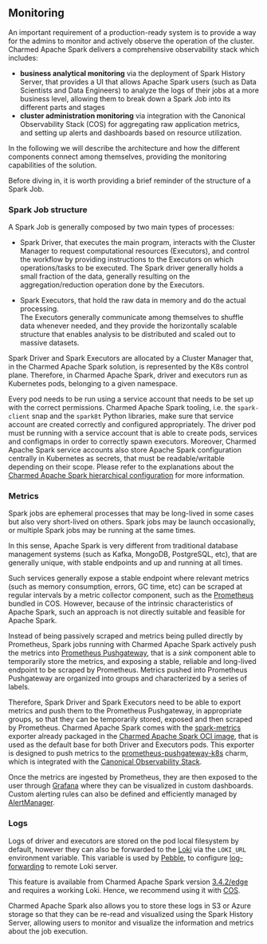 ## Monitoring 

An important requirement of a production-ready system is to provide a way for the admins to 
monitor and actively observe the operation of the cluster. 
Charmed Apache Spark delivers a comprehensive observability stack which includes:

* **business analytical monitoring** via the deployment of Spark History Server, 
  that provides a UI that allows Apache Spark users (such as Data Scientists and Data Engineers) 
  to analyze the logs of their jobs at a more business level, allowing them to break down a Spark Job into 
  its different parts and stages 
* **cluster administration monitoring** via integration with the Canonical 
  Observability Stack (COS) for aggregating raw application metrics,  
  and setting up alerts and dashboards based on resource utilization.

In the following we will describe the architecture and how the different components 
connect among themselves, providing the monitoring capabilities of the solution.

Before diving in, it is worth providing a brief reminder of the structure of 
a Spark Job. 

### Spark Job structure

A Spark Job is generally composed by two main types of processes:

* Spark Driver, that executes the main program, interacts with the Cluster Manager 
  to request computational resources (Executors), and control the workflow by providing
  instructions to the Executors on which operations/tasks to be executed. The Spark 
  driver generally holds a small fraction of the data, generally resulting on the
  aggregation/reduction operation done by the Executors. 

* Spark Executors, that hold the raw data in memory and do the actual processing.  
  The Executors generally communicate among themselves to shuffle data whenever 
  needed, and they provide the horizontally scalable structure that enables 
  analysis to be distributed and scaled out to massive datasets. 

Spark Driver and Spark Executors are allocated by a Cluster Manager that, in the
Charmed Apache Spark solution, is represented by the K8s control plane. Therefore, 
in Charmed Apache Spark, driver and executors run as Kubernetes pods, 
belonging to a given namespace.

Every pod needs to be run using a service account that needs to be set up with the 
correct permissions. Charmed Apache Spark tooling, i.e. the `spark-client` snap
and the `spark8t` Python libraries, make sure that service account are 
created correctly and configured appropriately. The driver pod must be running
with a service account that is able to create pods, services and configmaps in 
order to correctly spawn executors. Moreover, Charmed Apache Spark service accounts
also store Apache Spark configuration centrally in Kubernetes as secrets, that must 
be readable/writable depending on their scope. Please refer to the explanations 
about the [Charmed Apache Spark hierarchical configuration](/8956) for more information. 

### Metrics

Spark jobs are ephemeral processes that may be long-lived in some cases but also very 
short-lived on others. Spark jobs may be launch occasionally, or multiple Spark jobs
may be running at the same times. 

In this sense, Apache Spark is very different from traditional database management systems
(such as Kafka, MongoDB, PostgreSQL, etc), that are generally unique, with stable endpoints and 
up and running at all times. 

Such services generally expose a stable endpoint where relevant metrics (such as
memory consumption, errors, GC time, etc) can be scraped at regular intervals
by a metric collector component, such as the [Prometheus](https://prometheus.io/)
bundled in COS. However, because of the intrinsic characteristics of Apache Spark, such 
an approach is not directly suitable and feasible for Apache Spark. 

Instead of being passively scraped and metrics being pulled directly by Prometheus, 
Spark jobs running with Charmed Apache Spark actively push the metrics into 
[Prometheus Pushgateway](https://github.com/prometheus/pushgateway), that is a *sink* component able to temporarily 
store the metrics, and exposing a stable, reliable and long-lived endpoint to be 
scraped by Prometheus. Metrics pushed into Prometheus Pushgateway are organized 
into groups and characterized by a series of labels.

Therefore, Spark Driver and Spark Executors need to be able to export metrics 
and push them to the Prometheus Pushgateway, in appropriate 
groups, so that they can be temporarily stored, exposed and then 
scraped by Prometheus.
Charmed Apache Spark comes with the [spark-metrics](https://github.com/banzaicloud/spark-metrics) 
exporter already packaged in the [Charmed Apache Spark OCI image](https://github.com/canonical/charmed-spark-rock), 
that is used as the default base for both Driver and Executors pods.
This exporter is designed to push metrics to the [prometheus-pushgateway-k8s](https://charmhub.io/prometheus-pushgateway)
charm, which is integrated with the [Canonical Observability Stack](https://charmhub.io/topics/canonical-observability-stack).

Once the metrics are ingested by Prometheus, they are then exposed to the user 
through [Grafana](https://grafana.com/) where they can be visualized in custom dashboards. 
Custom alerting rules can also be defined and efficiently managed by [AlertManager](https://prometheus.io/docs/alerting/latest/alertmanager/).

### Logs 

Logs of driver and executors are stored on the pod local filesystem by default, 
however they can also be forwarded to the [Loki](https://grafana.com/oss/loki/) via the `LOKI_URL`
environment variable. This variable is used by [Pebble](https://canonical-pebble.readthedocs-hosted.com/en/latest/),
to configure [log-forwarding](https://canonical-pebble.readthedocs-hosted.com/en/latest/reference/log-forwarding/)
to remote Loki server.

This feature is available from Charmed Apache Spark version [3.4.2/edge](ghcr.io/canonical/charmed-spark:3.4.2-22.04_edge@sha256:321b6deb13f10c045028c9b25264b8113c6fdcbe4f487ff472a06fd7bdcb2758)
and requires a working Loki. Hence, we recommend using it with
[COS](https://charmhub.io/topics/canonical-observability-stack).

Charmed Apache Spark also allows you to store these logs in S3 or Azure storage so that they can
be re-read and visualized using the Spark History Server, allowing users to monitor 
and visualize the information and metrics about the job execution.